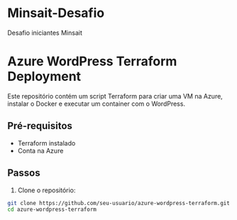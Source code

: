 # Minsait-Desafio
Desafio iniciantes Minsait

# Azure WordPress Terraform Deployment

Este repositório contém um script Terraform para criar uma VM na Azure, instalar o Docker e executar um container com o WordPress.

## Pré-requisitos

- Terraform instalado
- Conta na Azure

## Passos

1. Clone o repositório:

```bash
git clone https://github.com/seu-usuario/azure-wordpress-terraform.git
cd azure-wordpress-terraform

